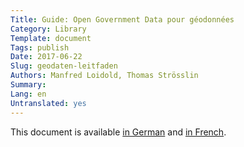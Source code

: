 ```yaml
---
Title: Guide: Open Government Data pour géodonnées
Category: Library
Template: document
Tags: publish
Date: 2017-06-22
Slug: geodaten-leitfaden
Authors: Manfred Loidold, Thomas Strösslin 
Summary:
Lang: en
Untranslated: yes
---
```


This document is available [in German](/de/library/geodaten-leitfaden) and [in French](/fr/library/geodaten-leitfaden).
